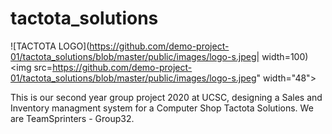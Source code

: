 # tactota_solutions
![TACTOTA LOGO](https://github.com/demo-project-01/tactota_solutions/blob/master/public/images/logo-s.jpeg| width=100)
<img src=https://github.com/demo-project-01/tactota_solutions/blob/master/public/images/logo-s.jpeg" width="48">

This is our second year group project 2020 at UCSC, designing a Sales and Inventory managment system for a Computer Shop Tactota Solutions.
We are TeamSprinters - Group32.
